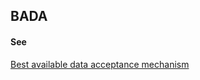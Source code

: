 ## BADA

<h4>See</h4><p><a href="best-available-data-acceptance-mechanism">Best available data acceptance mechanism</a></p>

